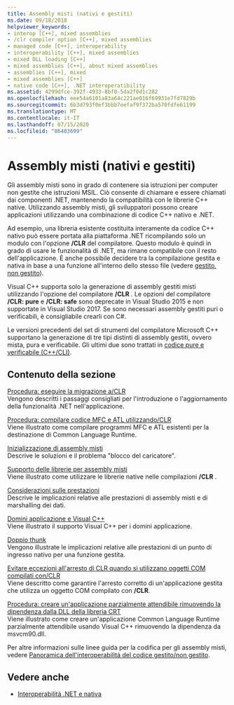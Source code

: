 ```yaml
---
title: Assembly misti (nativi e gestiti)
ms.date: 09/18/2018
helpviewer_keywords:
- interop [C++], mixed assemblies
- /clr compiler option [C++], mixed assemblies
- managed code [C++], interoperability
- interoperability [C++], mixed assemblies
- mixed DLL loading [C++]
- mixed assemblies [C++], about mixed assemblies
- assemblies [C++], mixed
- mixed assemblies [C++]
- native code [C++], .NET interoperatibility
ms.assetid: 4299dfce-392f-4933-8bf0-5da2f0d1c282
ms.openlocfilehash: eee54a6101a83a64c221ae016f69931e7fd7829b
ms.sourcegitcommit: 6b3d793f0ef3bbb7eefaf9f372ba570fdfe61199
ms.translationtype: MT
ms.contentlocale: it-IT
ms.lasthandoff: 07/15/2020
ms.locfileid: "86403699"
---
```

# <a name="mixed-native-and-managed-assemblies"></a>Assembly misti (nativi e gestiti)

Gli assembly misti sono in grado di contenere sia istruzioni per computer non gestite che istruzioni MSIL. Ciò consente di chiamare e essere chiamati dai componenti .NET, mantenendo la compatibilità con le librerie C++ native. Utilizzando assembly misti, gli sviluppatori possono creare applicazioni utilizzando una combinazione di codice C++ nativo e .NET.

Ad esempio, una libreria esistente costituita interamente da codice C++ nativo può essere portata alla piattaforma .NET ricompilando solo un modulo con l'opzione **/CLR** del compilatore. Questo modulo è quindi in grado di usare le funzionalità di .NET, ma rimane compatibile con il resto dell'applicazione. È anche possibile decidere tra la compilazione gestita e nativa in base a una funzione all'interno dello stesso file (vedere [gestito, non gestito](../preprocessor/managed-unmanaged.md)).

Visual C++ supporta solo la generazione di assembly gestiti misti utilizzando l'opzione del compilatore **/CLR** . Le opzioni del compilatore **/CLR: pure** e **/CLR: safe** sono deprecate in Visual Studio 2015 e non supportate in Visual Studio 2017. Se sono necessari assembly gestiti puri o verificabili, è consigliabile crearli con C#.

Le versioni precedenti del set di strumenti del compilatore Microsoft C++ supportano la generazione di tre tipi distinti di assembly gestiti, ovvero mista, pura e verificabile. Gli ultimi due sono trattati in [codice pure e verificabile (C++/CLI)](../dotnet/pure-and-verifiable-code-cpp-cli.md).

## <a name="in-this-section"></a>Contenuto della sezione

[Procedura: eseguire la migrazione a/CLR](../dotnet/how-to-migrate-to-clr.md)<br/>
Vengono descritti i passaggi consigliati per l'introduzione o l'aggiornamento della funzionalità .NET nell'applicazione.

[Procedura: compilare codice MFC e ATL utilizzando/CLR](../dotnet/how-to-compile-mfc-and-atl-code-by-using-clr.md)<br/>
Viene illustrato come compilare programmi MFC e ATL esistenti per la destinazione di Common Language Runtime.

[Inizializzazione di assembly misti](../dotnet/initialization-of-mixed-assemblies.md)<br/>
Descrive le soluzioni e il problema "blocco del caricatore".

[Supporto delle librerie per assembly misti](../dotnet/library-support-for-mixed-assemblies.md)<br/>
Viene illustrato come utilizzare le librerie native nelle compilazioni **/CLR** .

[Considerazioni sulle prestazioni](../dotnet/performance-considerations-for-interop-cpp.md)<br/>
Descrive le implicazioni relative alle prestazioni di assembly misti e di marshalling dei dati.

[Domini applicazione e Visual C++](../dotnet/application-domains-and-visual-cpp.md)<br/>
Viene illustrato il supporto Visual C++ per i domini applicazione.

[Doppio thunk](../dotnet/double-thunking-cpp.md)<br/>
Vengono illustrate le implicazioni relative alle prestazioni di un punto di ingresso nativo per una funzione gestita.

[Evitare eccezioni all'arresto di CLR quando si utilizzano oggetti COM compilati con/CLR](../dotnet/avoiding-exceptions-on-clr-shutdown-when-consuming-com-objects-built-with-clr.md)<br/>
Viene descritto come garantire l'arresto corretto di un'applicazione gestita che utilizza un oggetto COM compilato con **/CLR**.

[Procedura: creare un'applicazione parzialmente attendibile rimuovendo la dipendenza dalla DLL della libreria CRT](../dotnet/create-a-partially-trusted-application.md)<br/>
Viene illustrato come creare un'applicazione Common Language Runtime parzialmente attendibile usando Visual C++ rimuovendo la dipendenza da msvcm90.dll.

Per altre informazioni sulle linee guida per la codifica per gli assembly misti, vedere [Panoramica dell'interoperabilità del codice gestito/non gestito](/previous-versions/dotnet/articles/ms973872(v=msdn.10)).

## <a name="see-also"></a>Vedere anche

- [Interoperabilità .NET e nativa](../dotnet/native-and-dotnet-interoperability.md)
